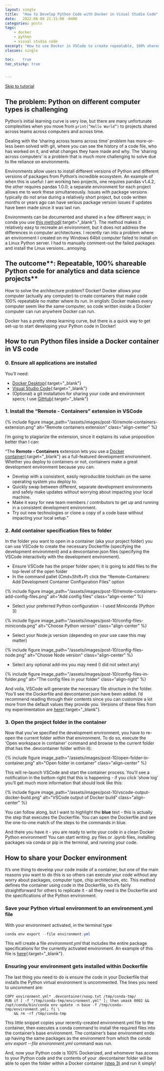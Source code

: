```yaml
---
layout: single
title:  "How to Develop Python Code with Docker in Visual Studio Code"
date:   2022-06-08 21:15:00 -0400
categories: posts
tags:
    - docker
    - python
    - visual studio code
excerpt: "How to use Docker in VSCode to create repeatable, 100% shareable Python code for analytics and data science projects"
classes: single

toc:    true
toc_sticky: true


---
```


[Skip to tutorial](#0-ensure-all-applications-are-installed)

## The problem: Python on different computer types is challenging

Python’s initial learning curve is very low, but there are many unfortunate complexities when you move from `print(”Hello World”)` to projects shared across teams across computers and across time.

Dealing with the ‘sharing across teams across time’ problem has more-or-less been solved with git, where you can see the history of a code file, who has worked on it, and what changes they have made and why. The ‘sharing across computers’ is a problem that is much more challenging to solve due to the reliance on environments.

Environments allow users to install different versions of Python and different versions of packages from Python’s incredible ecosystem. An example of when this is useful: I am working two projects, one requires pandas v1.4.2, the other requires pandas 1.0.0; a separate environment for each project allows me to work these simultaneously. Issues with package versions typically do not arise during a relatively short project, but code written months or years ago can have serious package version issues if updates have been made since it was last run.

Environments can be documented and shared in a few different ways; in conda you use [this method](https://docs.conda.io/projects/conda/en/latest/user-guide/tasks/manage-environments.html#sharing-an-environment){:target="_blank"}. The method makes it relatively easy to recreate an environment, but it does not address the differences in computer architectures. I recently ran into a problem where an environment I created on my Windows 64bit computer failed to install on a Linux Python server. I had to manually comment-out the failed packages and install the Linux versions…annoying.

## The outcome**: Repeatable, 100% shareable Python code for analytics and data science projects**

How to solve the architecture problem? Docker! Docker allows your computer (actually any computer) to create containers that make code 100% repeatable no matter where its run. In english: Docker makes every computer seem like the same computer, so code written inside a Docker computer can run anywhere Docker can run.

Docker has a pretty steep learning curve, but there is a quick way to get set-up to start developing your Python code in Docker!

## How to run Python files inside a Docker container in VS code

### 0. Ensure all applications are installed

You’ll need: 

- [Docker Desktop](https://www.docker.com/products/docker-desktop/){:target="_blank"}
- [Visual Studio Code](https://code.visualstudio.com/){:target="_blank"}
- (Optional) a git installation for sharing your code and environment specs; I use [GitHub](https://github.com/ryanofarrell/public){:target="_blank"}

### 1. Install the “Remote - Containers” extension in VSCode

{% include figure 
    image_path="/assets/images/post-10/remote-containers-extension.png" 
    alt="Remote containers extension" 
    class="align-center"
%}

I’m going to plagiarize the extension, since it explains its value proposition better than I can:

“The **Remote - Containers** extension lets you use a [Docker container](https://docker.com/){:target="_blank"} as a full-featured development environment. Whether you deploy to containers or not, containers make a great development environment because you can:

- Develop with a consistent, easily reproducible toolchain on the same operating system you deploy to.
- Quickly swap between different, separate development environments and safely make updates without worrying about impacting your local machine.
- Make it easy for new team members / contributors to get up and running in a consistent development environment.
- Try out new technologies or clone a copy of a code base without impacting your local setup.”

### 2. Add container specification files to folder

In the folder you want to open in a container (aka your project folder) you can use VSCode to create the necessary Dockerfile (specifying the development environment) and a devcontainer.json files (specifying the VSCode interactivity with the development environment).

- Ensure VSCode has the proper folder open; it is going to add files to the top-level of the open folder
- In the command pallet (Cmd+Shift+P) click the “Remote-Containers: Add Development Container Configuration Files” option

{% include figure 
    image_path="/assets/images/post-10/remote-containers-add-config-files.png" 
    alt="Add config files" 
    class="align-center"
%}

- Select your preferred Python configuration - I used Miniconda (Python 3)

{% include figure 
    image_path="/assets/images/post-10/config-files-miniconda.png" 
    alt="Choose Python version" 
    class="align-center"
%}

- Select your Node.js version (depending on your use case this may matter)

{% include figure 
    image_path="/assets/images/post-10/config-files-node.png" 
    alt="Choose Node version" 
    class="align-center"
%}

- Select any optional add-ins you may need (I did not select any)

{% include figure 
    image_path="/assets/images/post-10/config-files-in-folder.png" 
    alt="The config files in your folder" 
    class="align-right"
%}

And voila, VSCode will generate the necessary file structure in the folder. You’ll see the Dockerfile and devcontainer.json have been added. I’d recommend reading through their contents since you can customize a lot more from the default values they provide you. Versions of these files from my experimentation are [here](https://github.com/ryanofarrell/public/tree/main/projects/docker/.devcontainer){:target="_blank"}. 

### 3. Open the project folder in the container

Now that you’ve specified the development environment, you have to re-open the current folder *within* that environment. To do so, execute the ‘Open workspace in container’ command and browse to the current folder (that has the .devcontainer folder within it):

{% include figure 
    image_path="/assets/images/post-10/open-folder-in-container.png" 
    alt="Open folder in container" 
    class="align-center"
%}

This will re-launch VSCode and start the container process. You’ll see a notification in the bottom right that this is happening - if you click ‘show log’ you’ll get much more information that should look like this:

{% include figure 
    image_path="/assets/images/post-10/vscode-output-docker-build.png" 
    alt="VSCode output of Docker build" 
    class="align-center"
%}

You can follow along, but I want to highlight the **blue** text - this is actually the step that executes the Dockerfile. You can open the Dockerfile and see the one-to-one match of the steps to the commands in blue. 

And there you have it - you are ready to write your code in a clean Docker Python environment! You can start writing .py files or .ipynb files, installing packages via conda or pip in the terminal, and running your code.

## How to share your Docker environment

It’s one thing to develop your code inside of a container, but one of the main reasons you want to do this is so others can execute your code without any worry about packages, computer type, chip architecture, etc. This method defines the container using code in the Dockerfile, so it’s fairly straightforward for others to replicate it - all they need is the Dockerfile and the specifications of the Python environment.

### Save your Python virtual environment to an environment.yml file

With your environment activated, in the terminal type

```powershell
conda env export --file environment.yml
```

This will create a file *environment.yml* that includes the entire package specifications for the currently activated environment. An example of this file is [here](https://github.com/ryanofarrell/public/blob/main/projects/docker/environment.yml){:target="_blank"}. 

### Ensuring your environment gets installed within Dockerfile

The last thing you need to do is ensure the code in your Dockerfile that installs the Python virtual environment is uncommented. The lines you need to uncomment are:

```docker
COPY environment.yml* .devcontainer/noop.txt /tmp/conda-tmp/
RUN if [ -f "/tmp/conda-tmp/environment.yml" ]; then umask 0002 && /opt/conda/bin/conda env update -n base -f /tmp/conda-tmp/environment.yml; fi \
    && rm -rf /tmp/conda-tmp
```

This little snippet copies your recently-created environment.yml file to the container, then executes a conda command to install the required files into the container’s base environment. The container’s base environment ends up having the same packages as the environment from which the *conda env export --file environment.yml* command was run. 

And, now your Python code is 100% Dockerized, and whomever has access to your Python code and the contents of your .devcontainer folder will be able to open the folder within a Docker container [(step 3)](#3-open-the-project-folder-in-the-container) and run it simply!
